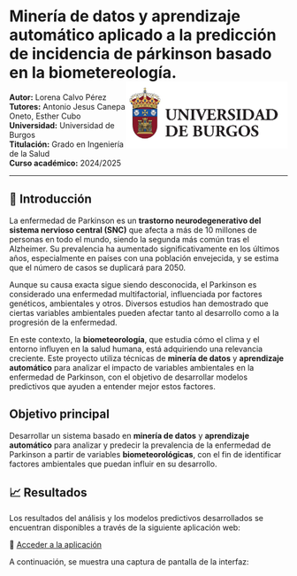 # Minería de datos y aprendizaje automático aplicado a la predicción de incidencia de párkinson basado en la biometereología.<img src='IMAGES/universidad_burgos.jpg' align="right" height="120" />
**Autor:** Lorena Calvo Pérez  
**Tutores:** Antonio Jesus Canepa Oneto, Esther Cubo  
**Universidad:** Universidad de Burgos  
**Titulación:** Grado en Ingeniería de la Salud  
**Curso académico:** 2024/2025  

---
## 📖 Introducción

La enfermedad de Parkinson es un **trastorno neurodegenerativo del sistema nervioso central (SNC)** que afecta a más de 10 millones de personas en todo el mundo, siendo la segunda más común tras el Alzheimer. Su prevalencia ha aumentado significativamente en los últimos años, especialmente en países con una población envejecida, y se estima que el número de casos se duplicará para 2050.

Aunque su causa exacta sigue siendo desconocida, el Parkinson es considerado una enfermedad multifactorial, influenciada por factores genéticos, ambientales y otros. Diversos estudios han demostrado que ciertas variables ambientales pueden afectar tanto al desarrollo como a la progresión de la enfermedad.

En este contexto, la **biometeorología**, que estudia cómo el clima y el entorno influyen en la salud humana, está adquiriendo una relevancia creciente. Este proyecto utiliza técnicas de **minería de datos** y **aprendizaje automático** para analizar el impacto de variables ambientales en la enfermedad de Parkinson, con el objetivo de desarrollar modelos predictivos que ayuden a entender mejor estos factores.


## Objetivo principal

Desarrollar un sistema basado en **minería de datos** y **aprendizaje automático** para analizar y predecir la prevalencia de la enfermedad de Parkinson a partir de variables **biometeorológicas**, con el fin de identificar factores ambientales que puedan influir en su desarrollo.

## 📈 Resultados

Los resultados del análisis y los modelos predictivos desarrollados se encuentran disponibles a través de la siguiente aplicación web:

🔗 [Acceder a la aplicación](https://lorenacalvoperez-parkinson-worldwide.share.connect.posit.cloud/)

A continuación, se muestra una captura de pantalla de la interfaz:


